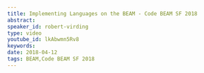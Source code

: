 ```yaml
---
title: Implementing Languages on the BEAM - Code BEAM SF 2018
abstract: 
speaker_id: robert-virding
type: video
youtube_id: lkAbwmn5Rv8
keywords: 
date: 2018-04-12
tags: BEAM,Code BEAM SF 2018
---
```


